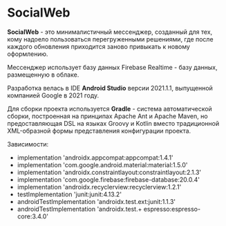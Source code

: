 # SocialWeb
**SocialWeb** - это минималистичный мессенджер, созданный для тех, кому надоело пользоваться перегруженными решениями, где после каждого обновления приходится заново привыкать к новому оформлению.

Мессенджер использует базу данных Firebase Realtime - базу данных, размещенную в облаке.

Разработка велась в IDE **Android Studio** версии 2021.1.1, выпущенной компанией Google в 2021 году.

Для сборки проекта используется **Gradle** - система автоматической сборки, построенная на принципах Apache Ant и Apache Maven, но предоставляющая DSL на языках Groovy и Kotlin вместо традиционной XML-образной формы представления конфигурации проекта.

Зависимости:
+ implementation 'androidx.appcompat:appcompat:1.4.1' 
+ implementation 'com.google.android.material:material:1.5.0' 
+ implementation 'androidx.constraintlayout:constraintlayout:2.1.3' 
+ implementation 'com.google.firebase:firebase-database:20.0.4' 
+ implementation 'androidx.recyclerview:recyclerview:1.2.1' 
+ testImplementation 'junit:junit:4.13.2' 
+ androidTestImplementation 'androidx.test.ext:junit:1.1.3' 
+ androidTestImplementation 'androidx.test.+ espresso:espresso-core:3.4.0'